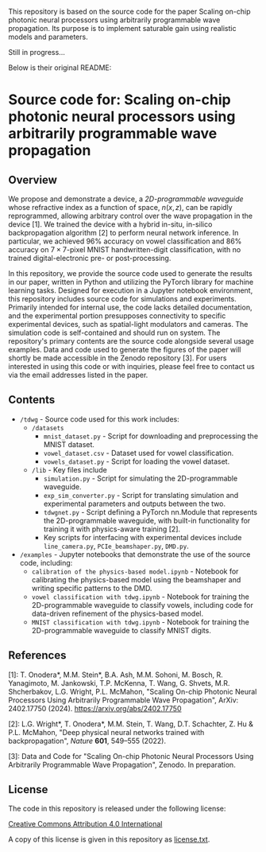 This repository is based on the source code for the paper Scaling on-chip photonic neural processors using arbitrarily programmable wave propagation. Its purpose is to implement saturable gain using realistic models and parameters.

Still in progress...


Below is their original README:


# Source code for: Scaling on-chip photonic neural processors using arbitrarily programmable wave propagation

## Overview
We propose and demonstrate a device, a *2D-programmable waveguide* whose refractive index as a function of space, $n(x,z)$, can be rapidly reprogrammed, allowing arbitrary control over the wave propagation in the device [1]. We trained the device with a hybrid in-situ, in-silico backpropagation algorithm [2] to perform neural network inference. In particular, we achieved 96\% accuracy on vowel classification and 86\% accuracy on $7 \times 7$-pixel MNIST handwritten-digit classification, with no trained digital-electronic pre- or post-processing.

In this repository, we provide the source code used to generate the results in our paper, written in Python and utilizing the PyTorch library for machine learning tasks. Designed for execution in a Jupyter notebook environment, this repository includes source code for simulations and experiments. Primarily intended for internal use, the code lacks detailed documentation, and the experimental portion presupposes connectivity to specific experimental devices, such as spatial-light modulators and cameras. The simulation code is self-contained and should run on system. The repository's primary contents are the source code alongside several usage examples. Data and code used to generate the figures of the paper will shortly be made accessible in the Zenodo repository [3]. For users interested in using this code or with inquiries, please feel free to contact us via the email addresses listed in the paper.

## Contents
- `/tdwg` - Source code used for this work includes:
    - `/datasets`
        - `mnist_dataset.py` - Script for downloading and preprocessing the MNIST dataset.
        - `vowel_dataset.csv` - Dataset used for vowel classification.
        - `vowels_dataset.py` - Script for loading the vowel dataset.
    - `/lib` - Key files include
        - `simulation.py` - Script for simulating the 2D-programmable waveguide.
        - `exp_sim_converter.py` - Script for translating simulation and experimental parameters and outputs between the two.
        - `tdwgnet.py` - Script defining a PyTorch nn.Module that represents the 2D-programmable waveguide, with built-in functionality for training it with physics-aware training [2].
        - Key scripts for interfacing with experimental devices include `line_camera.py`, `PCIe_beamshaper.py`, `DMD.py`.
- `/examples` - Jupyter notebooks that demonstrate the use of the source code, including:
    - `calibration of the physics-based model.ipynb` - Notebook for calibrating the physics-based model using the beamshaper and writing specific patterns to the DMD.
    - `vowel classification with tdwg.ipynb` - Notebook for training the 2D-programmable waveguide to classify vowels, including code for data-driven refinement of the physics-based model.
    - `MNIST classification with tdwg.ipynb` - Notebook for training the 2D-programmable waveguide to classify MNIST digits.


## References
[1]: T. Onodera*, M.M. Stein*, B.A. Ash, M.M. Sohoni, M. Bosch, R. Yanagimoto, M. Jankowski, T.P. McKenna, T. Wang, G. Shvets, M.R. Shcherbakov, L.G. Wright, P.L. McMahon, "Scaling On-chip Photonic Neural Processors Using Arbitrarily Programmable Wave Propagation", ArXiv: 2402.17750 (2024). https://arxiv.org/abs/2402.17750

[2]: L.G. Wright*, T. Onodera*, M.M. Stein, T. Wang, D.T. Schachter, Z. Hu & P.L. McMahon, "Deep physical neural networks trained with backpropagation", _Nature_ **601**, 549–555 (2022).

[3]: Data and Code for "Scaling On-chip Photonic Neural Processors Using Arbitrarily Programmable Wave Propagation", Zenodo. In preparation.

## License

The code in this repository is released under the following license:

[Creative Commons Attribution 4.0 International](https://creativecommons.org/licenses/by/4.0/)

A copy of this license is given in this repository as [license.txt](https://github.com/mcmahon-lab/2D-programmable-waveguide/blob/master/license.txt).